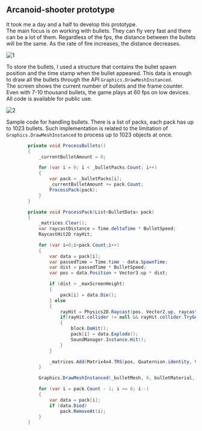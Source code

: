 ## Arcanoid-shooter prototype
It took me a day and a half to develop this prototype.<br>
The main focus is on working with bullets. They can fly very fast and there can be a lot of them. Regardless of the fps, the distance between the bullets will be the same. As the rate of fire increases, the distance decreases.

![1](https://github.com/user-attachments/assets/de68dcf9-b053-41c1-b459-19c406980237)

To store the bullets, I used a structure that contains the bullet spawn position and the time stamp when the bullet appeared. This data is enough to draw all the bullets through the API `Graphics.DrawMeshInstanced`.<br>
The screen shows the current number of bullets and the frame counter.<br> 
Even with 7-10 thousand bullets, the game plays at 60 fps on low devices.<br>
All code is available for public use.

![2](https://github.com/user-attachments/assets/14f9464a-1f0f-4d86-a4f9-bca71bd247b1)

Sample code for handling bullets. There is a list of packs, each pack has up to 1023 bullets. Such implementation is related to the limitation of `Graphics.DrawMeshInstanced` to process up to 1023 objects at once.
```cs
        private void ProcessBullets()
        {
            _currentBulletAmount = 0;

            for (var i = 0; i < _bulletPacks.Count; i++)
            {
                var pack = _bulletPacks[i];
                _currentBulletAmount += pack.Count;
                ProcessPack(pack);
            }
        }

        private void ProcessPack(List<BulletData> pack)
        {
            _matrices.Clear();
            var raycastDistance = Time.deltaTime * BulletSpeed;
            RaycastHit2D rayHit;

            for (var i=0;i<pack.Count;i++)
            {
                var data = pack[i];
                var passedTime = Time.time - data.SpawnTime;
                var dist = passedTime * BulletSpeed;
                var pos = data.Position + Vector3.up * dist;

                if (dist > _maxScreenHeight)
                {
                    pack[i] = data.Die();
                } else
                {
                    rayHit = Physics2D.Raycast(pos, Vector2.up, raycastDistance, hitLayer);
                    if(rayHit.collider != null && rayHit.collider.TryGetComponent(out Block block))
                    {
                        block.DoHit();
                        pack[i] = data.Explode();
                        SoundManager.Instance.Hit();
                    }
                }

                _matrices.Add(Matrix4x4.TRS(pos, Quaternion.identity, Vector3.one));
            }

            Graphics.DrawMeshInstanced(_bulletMesh, 0, bulletMaterial, _matrices);

            for (var i = pack.Count - 1; i >= 0; i--)
            {
                var data = pack[i];
                if (data.Died)
                    pack.RemoveAt(i);
            }
        }
```
